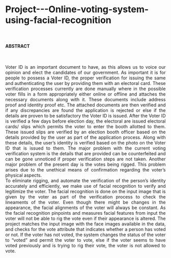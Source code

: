 # Project---Online-voting-system-using-facial-recognition 
<br>
<p align="center">
  
#### ABSTRACT

</p>

<br>
<p align="justify">
Voter ID is an important document to have, as this allows us to voice our opinion and elect the candidates of our government. As important it is for people to possess a Voter ID, the proper verification for issuing the same and authenticating the user by providing them with an electoral card. These verification processes currently are done manually where in the possible voter fills in a form appropriately either online or offline and attaches the necessary documents along with it. These documents include address proof and identity proof etc. The attached documents are then verified and if any discrepancies are found the application is rejected or else if the details are proven to be satisfactory the Voter ID is issued. After the Voter ID is verified a few days before election day, the electoral are issued electoral cards/ slips which permits the voter to enter the booth allotted to them. These issued slips are verified by an election booth officer based on the details provided by the user as part of the application process. Along with these details, the user’s identity is verified based on the photo on the Voter ID that is issued to them. The major problem with the current voting verification system is the details that are provided can be counterfeited and can be gone unnoticed if proper verification steps are not taken. Another major problem of the present day is the votes being rigged. This problem arises due to the unethical means of confirmation regarding the voter’s physical aspects. <br>
To eliminate rigging, and automate the verification of the person’s identity accurately and efficiently, we make use of facial recognition to verify and legitimize the voter. The facial recognition is done on the input image that is given by the voter as part of the verification process to check the lineaments of the voter. Even though there might be changes in the appearance, the facial alignments of the voter will always be constant. As the facial recognition pinpoints and measures facial features from input the voter will not be able to rig the vote even if their appearance is altered. The project matches the input image with the face images available in the data, and checks for the vote attribute that indicates whether a person has voted or not. If the voter has not voted, the system changes the status of the voter to “voted” and permit the voter to vote, else if the voter seems to have voted previously and is trying to rig their vote, the voter is not allowed to vote.
</p>
